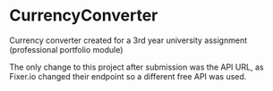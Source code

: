 # CurrencyConverter
Currency converter created for a 3rd year university assignment (professional portfolio module)

The only change to this project after submission was the API URL, as Fixer.io changed their endpoint so a different free API was used.
